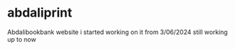 # abdaliprint
Abdalibookbank website i started working on it from 3/06/2024 still working up to now
